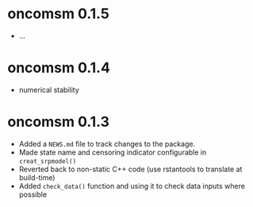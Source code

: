 # oncomsm 0.1.5

* ...

# oncomsm 0.1.4

* numerical stability

# oncomsm 0.1.3

* Added a `NEWS.md` file to track changes to the package.
* Made state name and censoring indicator configurable in `creat_srpmodel()`
* Reverted back to non-static C++ code
  (use rstantools to translate at build-time)
* Added `check_data()` function and using it to check data inputs where possible 
